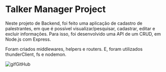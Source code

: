 # Talker Manager Project 

Neste projeto de Backend, foi feito uma aplicação de cadastro de palestrantes, em que é possível visualizar/pesquisar, cadastrar, editar e excluir informações. Para isso, foi desenvolvido uma API de um CRUD, em Node.js com Express.

Foram criados middlewares, helpers e routers. E, foram utilizados thunderClient, fs e nodemon.

![gifGitHub](https://user-images.githubusercontent.com/90699176/175839446-380150bb-f2d6-4aca-9c92-a0ebf88d31e3.gif)
